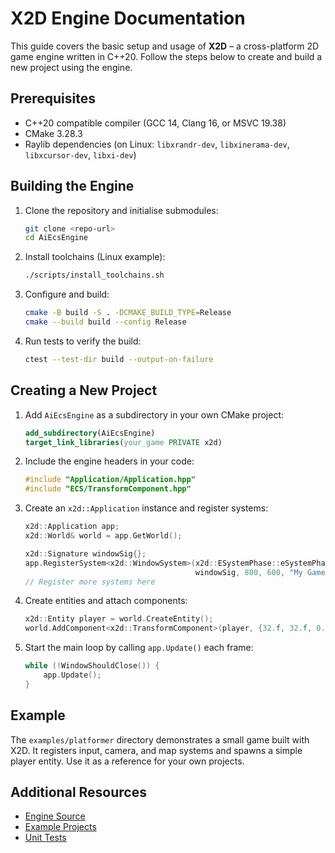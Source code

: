 # X2D Engine Documentation

This guide covers the basic setup and usage of **X2D** – a cross-platform 2D game engine written in C++20. Follow the steps below to create and build a new project using the engine.

## Prerequisites

- C++20 compatible compiler (GCC 14, Clang 16, or MSVC 19.38)
- CMake 3.28.3
- Raylib dependencies (on Linux: `libxrandr-dev`, `libxinerama-dev`, `libxcursor-dev`, `libxi-dev`)

## Building the Engine

1. Clone the repository and initialise submodules:
   ```bash
   git clone <repo-url>
   cd AiEcsEngine
   ```
2. Install toolchains (Linux example):
   ```bash
   ./scripts/install_toolchains.sh
   ```
3. Configure and build:
   ```bash
   cmake -B build -S . -DCMAKE_BUILD_TYPE=Release
   cmake --build build --config Release
   ```
4. Run tests to verify the build:
   ```bash
   ctest --test-dir build --output-on-failure
   ```

## Creating a New Project

1. Add `AiEcsEngine` as a subdirectory in your own CMake project:
   ```cmake
   add_subdirectory(AiEcsEngine)
   target_link_libraries(your_game PRIVATE x2d)
   ```
2. Include the engine headers in your code:
   ```cpp
   #include "Application/Application.hpp"
   #include "ECS/TransformComponent.hpp"
   ```
3. Create an `x2d::Application` instance and register systems:
   ```cpp
   x2d::Application app;
   x2d::World& world = app.GetWorld();

   x2d::Signature windowSig{};
   app.RegisterSystem<x2d::WindowSystem>(x2d::ESystemPhase::eSystemPhase_Init,
                                         windowSig, 800, 600, "My Game");
   // Register more systems here
   ```
4. Create entities and attach components:
   ```cpp
   x2d::Entity player = world.CreateEntity();
   world.AddComponent<x2d::TransformComponent>(player, {32.f, 32.f, 0.f, 1.f});
   ```
5. Start the main loop by calling `app.Update()` each frame:
   ```cpp
   while (!WindowShouldClose()) {
       app.Update();
   }
   ```

## Example

The `examples/platformer` directory demonstrates a small game built with X2D. It registers input, camera, and map systems and spawns a simple player entity. Use it as a reference for your own projects.

## Additional Resources

- [Engine Source](../engine)
- [Example Projects](../examples)
- [Unit Tests](../tests)

